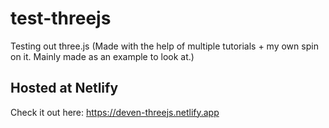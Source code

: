 # test-threejs
Testing out three.js (Made with the help of multiple tutorials + my own spin on it. Mainly made as an example to look at.)

## Hosted at Netlify
Check it out here: <https://deven-threejs.netlify.app>
